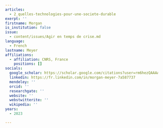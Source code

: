 ```yaml
---
articles:
  - 2_quelles-technologies-pour-une-societe-durable
exerpt: ''
firstname: Morgan
is_institution: false
issue:
  - content/issues/Agir en temps de crise.md
language:
  - French
lastname: Meyer
affiliations:
  - affiliation: CNRS, France
    positions: []
socials:
  google_scholar: https://scholar.google.com/citations?user=rm6hezQAAAAJ&hl=en
  linkedin: https://fr.linkedin.com/in/morgan-meyer-7a587737
  mendeley: ''
  orcid: ''
  researchgate: ''
  website: ''
  webstwitterite: ''
  wikipedia: ''
years:
  - 2023

---
```

